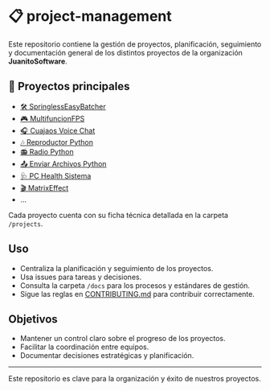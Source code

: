 # 📋 project-management

Este repositorio contiene la  gestión de proyectos, planificación, seguimiento y documentación general de los distintos proyectos de la organización **JuanitoSoftware**.

## 📌 Proyectos principales

- [🛠️ SpringlessEasyBatcher](https://github.com/Juanito-Software/Proyectos-Software/tree/main/Juanito_Software/Python/SpringlessEasyBatcher)
- [🎮 MultifuncionFPS](https://github.com/Juanito-Software/Proyectos-Software/tree/main/Juanito_Software/Python/MultifuncionFPS)
- [🎧 Cuajaos Voice Chat](https://github.com/Juanito-Software/Proyectos-Software/tree/main/Juanito_Software/Python/cuajaos_voice_chat)
- [🎶 Reproductor Python](https://github.com/Juanito-Software/Proyectos-Software/tree/main/Juanito_Software/Python/Reproductor_Python)
- [📻 Radio Python](https://github.com/Juanito-Software/Proyectos-Software/tree/main/Juanito_Software/Python/Radio_Python)
- [📤 Enviar Archivos Python](https://github.com/Juanito-Software/Proyectos-Software/tree/main/Juanito_Software/Python/Enviar_Archivos_Python)
- [🩺 PC Health Sistema](https://github.com/Juanito-Software/Proyectos-Software/tree/main/Juanito_Software/Python/PC_Health_Sistema)
- [🎬 MatrixEffect](https://github.com/Juanito-Software/Proyectos-Software/tree/main/Juanito_Software/Python/MatrixEffect)
- ...

Cada proyecto cuenta con su ficha técnica detallada en la carpeta `/projects`.

## Uso

- Centraliza la planificación y seguimiento de los proyectos.
- Usa issues para tareas y decisiones.
- Consulta la carpeta `/docs` para los procesos y estándares de gestión.
- Sigue las reglas en [CONTRIBUTING.md](CONTRIBUTING.md) para contribuir correctamente.

## Objetivos

- Mantener un control claro sobre el progreso de los proyectos.
- Facilitar la coordinación entre equipos.
- Documentar decisiones estratégicas y planificación.

---

Este repositorio es clave para la organización y éxito de nuestros proyectos.

